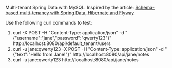 Multi-tenant Spring Data with MySQL.
Inspired by the article:
[Schema-based multi-tenancy with Spring Data, Hibernate and Flyway](https://sultanov.dev/blog/schema-based-multi-tenancy-with-spring-data/)

Use the following curl commands to test:
1. curl -X POST -H "Content-Type: application/json" -d "{\"username\":\"jane\",\"password\":\"qwerty123\"}" http://localhost:8080/api/default_tenant/users
2. curl -u jane:qwerty123 -X POST -H "Content-Type: application/json" -d "{\"text\":\"Hello from Jane!\"}" http://localhost:8080/api/jane/notes
3. curl -u jane:qwerty123 http://localhost:8080/api/jane/notes